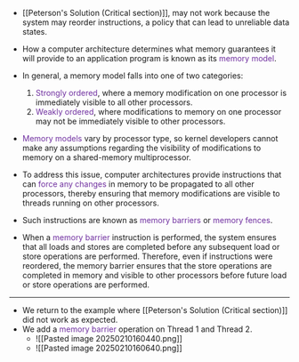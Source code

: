 
- [[Peterson's Solution (Critical section)]], may not work because the system may reorder instructions, a policy that can lead to unreliable data states.
- How a computer architecture determines what memory guarantees it will provide to an application program is known as its <span style="color:rgb(112, 48, 160)">memory</span> <span style="color:rgb(112, 48, 160)">model</span>. 
- In general, a memory model falls into one of two categories:
	1. <span style="color:rgb(112, 48, 160)">Strongly ordered</span>, where a memory modification on one processor is immediately visible to all other processors.
	2. <span style="color:rgb(112, 48, 160)">Weakly ordered</span>, where modifications to memory on one processor may not be immediately visible to other processors.

- <span style="color:rgb(112, 48, 160)">Memory models</span> vary by processor type, so kernel developers cannot make any assumptions regarding the visibility of modifications to memory on a shared-memory multiprocessor. 
- To address this issue, computer architectures provide instructions that can <span style="color:rgb(112, 48, 160)">force any changes</span> in memory to be propagated to all other processors, thereby ensuring that memory modifications are visible to threads running on other processors.
- Such instructions are known as <span style="color:rgb(112, 48, 160)">memory barriers</span> or <span style="color:rgb(112, 48, 160)">memory fences</span>. 
- When a <span style="color:rgb(112, 48, 160)">memory barrier</span> instruction is performed, the system ensures that all loads and stores are completed before any subsequent load or store operations are performed. Therefore, even if instructions were reordered, the memory barrier ensures that the store operations are completed in memory and visible to other processors before future load or store operations are performed.

--- 

- We return to the example where [[Peterson's Solution (Critical section)]] did not work as expected.
- We add a <span style="color:rgb(112, 48, 160)">memory barrier</span> operation on Thread 1 and Thread 2.
	- ![[Pasted image 20250210160440.png]]
	- ![[Pasted image 20250210160640.png]]